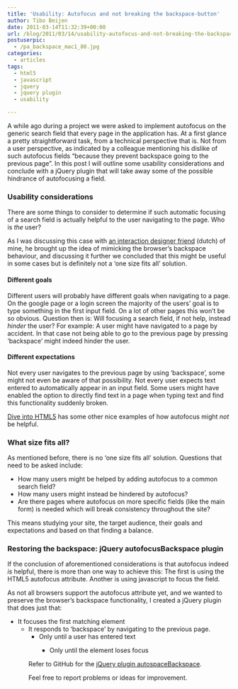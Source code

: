 ```yaml
---
title: 'Usability: Autofocus and not breaking the backspace-button'
author: Tibo Beijen
date: 2011-03-14T11:32:39+00:00
url: /blog/2011/03/14/usability-autofocus-and-not-breaking-the-backspace-button/
postuserpic:
  - /pa_backspace_mac1_80.jpg
categories:
  - articles
tags:
  - html5
  - javascript
  - jquery
  - jquery plugin
  - usability

---
```

A while ago during a project we were asked to implement autofocus on the generic search field that every page in the application has. At a first glance a pretty straightforward task, from a technical perspective that is. Not from a user perspective, as indicated by a colleague mentioning his dislike of such autofocus fields &#8220;because they prevent backspace going to the previous page&#8221;. In this post I will outline some usability considerations and conclude with a jQuery plugin that will take away some of the possible hindrance of autofocusing a field.

### Usability considerations

There are some things to consider to determine if such automatic focusing of a search field is actually helpful to the user navigating to the page. Who is _the_ user?

As I was discussing this case with [an interaction designer friend][1] (dutch) of mine, he brought up the idea of mimicking the browser&#8217;s backspace behaviour, and discussing it further we concluded that this might be useful in some cases but is definitely not a &#8216;one size fits all&#8217; solution.

#### Different goals

Different users will probably have different goals when navigating to a page. On the google page or a login screen the majority of the users&#8217; goal is to type something in the first input field. On a lot of other pages this won&#8217;t be so obvious. Question then is: Will focusing a search field, if not help, instead _hinder_ the user? For example: A user might have navigated to a page by accident. In that case not being able to go to the previous page by pressing &#8216;backspace&#8217; might indeed hinder the user.

#### Different expectations

Not every user navigates to the previous page by using &#8216;backspace&#8217;, some might not even be aware of that possibility. Not every user expects text entered to automatically appear in an input field. Some users might have enabled the option to directly find text in a page when typing text and find this functionality suddenly broken.

[Dive into HTML5][2] has some other nice examples of how autofocus might _not_ be helpful.

### What size fits all?

As mentioned before, there is no &#8216;one size fits all&#8217; solution. Questions that need to be asked include:

  * How many users might be helped by adding autofocus to a common search field?
  * How many users might instead be hindered by autofocus?
  * Are there pages where autofocus on more specific fields (like the main form) is needed which will break consistency throughout the site?

This means studying your site, the target audience, their goals and expectations and based on that finding a balance.

### Restoring the backspace: jQuery autofocusBackspace plugin

If the conclusion of aforementioned considerations is that autofocus indeed _is_ helpful, there is more than one way to achieve this: The first is using the HTML5 autofocus attribute. Another is using javascript to focus the field.

As not all browsers support the autofocus attribute yet, and we wanted to preserve the browser&#8217;s backspace functionality, I created a jQuery plugin that does just that:

  * It focuses the first matching element 
      * It responds to &#8216;backspace&#8217; by navigating to the previous page. 
          * Only until a user has entered text 
              * Only until the element loses focus</ul> </ul> 
                Refer to GitHub for the [jQuery plugin autospaceBackspace][3]. 
                
                Feel free to report problems or ideas for improvement.

 [1]: http://www.architecto.nl
 [2]: http://diveintohtml5.org/detect.html#input-autofocus
 [3]: https://gitlab.com/TBeijen-blog-sample-code/jQuery-plugin-autofocusBackspace